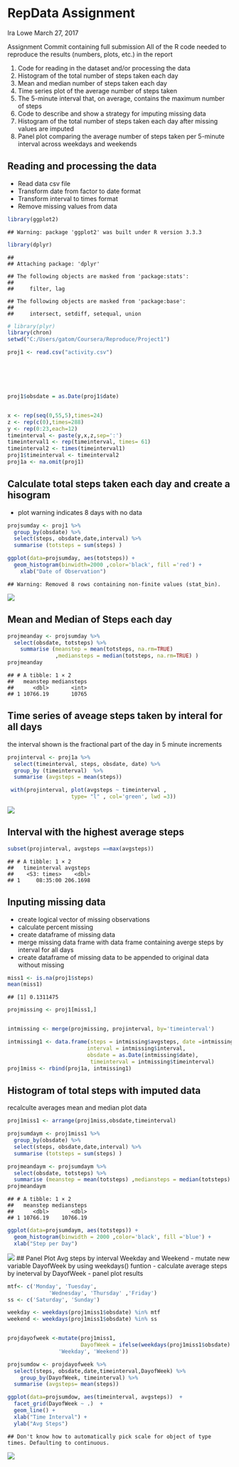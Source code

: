 RepData Assignment
================
Ira Lowe
March 27, 2017

Assignment Commit containing full submission All of the R code needed to reproduce the results (numbers, plots, etc.) in the report

1.  Code for reading in the dataset and/or processing the data
2.  Histogram of the total number of steps taken each day
3.  Mean and median number of steps taken each day
4.  Time series plot of the average number of steps taken
5.  The 5-minute interval that, on average, contains the maximum number of steps
6.  Code to describe and show a strategy for imputing missing data
7.  Histogram of the total number of steps taken each day after missing values are imputed
8.  Panel plot comparing the average number of steps taken per 5-minute interval across weekdays and weekends

Reading and processing the data
-------------------------------

-   Read data csv file
-   Transform date from factor to date format
-   Transform interval to times format
-   Remove missing values from data

``` r
library(ggplot2)
```

    ## Warning: package 'ggplot2' was built under R version 3.3.3

``` r
library(dplyr)
```

    ## 
    ## Attaching package: 'dplyr'

    ## The following objects are masked from 'package:stats':
    ## 
    ##     filter, lag

    ## The following objects are masked from 'package:base':
    ## 
    ##     intersect, setdiff, setequal, union

``` r
# library(plyr)
library(chron)
setwd("C:/Users/gatom/Coursera/Reproduce/Project1")

proj1 <- read.csv("activity.csv")






proj1$obsdate = as.Date(proj1$date)


x <- rep(seq(0,55,5),times=24)
z <- rep(c(0),times=288) 
y <- rep(0:23,each=12) 
timeinterval <- paste(y,x,z,sep=':')
timeinterval1 <- rep(timeinterval, times= 61)
timeinterval2 <- times(timeinterval1)
proj1$timeinterval <- timeinterval2
proj1a <- na.omit(proj1)
```

Calculate total steps taken each day and create a hisogram
----------------------------------------------------------

-   plot warning indicates 8 days with no data

``` r
projsumday <- proj1 %>%
  group_by(obsdate) %>%
  select(steps, obsdate,date,interval) %>%
  summarise (totsteps = sum(steps) )

ggplot(data=projsumday, aes(totsteps)) +
  geom_histogram(binwidth=2000 ,color='black', fill ='red') + 
    xlab("Date of Observation") 
```

    ## Warning: Removed 8 rows containing non-finite values (stat_bin).

![](PA1_template_files/figure-markdown_github/plot1-1.png)

Mean and Median of Steps each day
---------------------------------

``` r
projmeanday <- projsumday %>%
  select(obsdate, totsteps) %>%
    summarise (meanstep = mean(totsteps, na.rm=TRUE)
               ,mediansteps = median(totsteps, na.rm=TRUE) )
projmeanday
```

    ## # A tibble: 1 × 2
    ##   meanstep mediansteps
    ##      <dbl>       <int>
    ## 1 10766.19       10765

Time series of aveage steps taken by interal for all days
---------------------------------------------------------

the interval shown is the fractional part of the day in 5 minute increments

``` r
projinterval <- proj1a %>%
  select(timeinterval, steps, obsdate, date) %>%
  group_by (timeinterval)  %>% 
  summarise (avgsteps = mean(steps))

 with(projinterval, plot(avgsteps ~ timeinterval ,
                    type= "l" , col='green', lwd =3))
```

![](PA1_template_files/figure-markdown_github/plot2-1.png)

Interval with the highest average steps
---------------------------------------

``` r
subset(projinterval, avgsteps ==max(avgsteps))
```

    ## # A tibble: 1 × 2
    ##   timeinterval avgsteps
    ##    <S3: times>    <dbl>
    ## 1     08:35:00 206.1698

Inputing missing data
---------------------

-   create logical vector of missing observations
-   calculate percent missing
-   create dataframe of missing data
-   merge missing data frame with data frame containing averge steps by interval for all days
-   create dataframe of missing data to be appended to original data without missing

``` r
miss1 <- is.na(proj1$steps)
mean(miss1)
```

    ## [1] 0.1311475

``` r
projmissing <- proj1[miss1,]


intmissing <- merge(projmissing, projinterval, by='timeinterval')

intmissing1 <- data.frame(steps = intmissing$avgsteps, date =intmissing$date,
                         interval = intmissing$interval,
                         obsdate = as.Date(intmissing$date),
                          timeinterval = intmissing$timeinterval)                 
proj1miss <- rbind(proj1a, intmissing1)
```

Histogram of total steps with imputed data
------------------------------------------

recalculte averages mean and median plot data

``` r
proj1miss1 <- arrange(proj1miss,obsdate,timeinterval)

projsumdaym <- proj1miss1 %>%
  group_by(obsdate) %>%
  select(steps, obsdate,date,interval) %>%
  summarise (totsteps = sum(steps) )

projmeandaym <- projsumdaym %>%
  select(obsdate, totsteps) %>%
  summarise (meanstep = mean(totsteps) ,mediansteps = median(totsteps) )
projmeandaym
```

    ## # A tibble: 1 × 2
    ##   meanstep mediansteps
    ##      <dbl>       <dbl>
    ## 1 10766.19    10766.19

``` r
ggplot(data=projsumdaym, aes(totsteps)) +
  geom_histogram(binwidth = 2000 ,color='black', fill ='blue') + 
  xlab("Step per Day")  
```

![](PA1_template_files/figure-markdown_github/plot3-1.png) \#\# Panel Plot Avg steps by interval Weekday and Weekend - mutate new variable DayofWeek by using weekdays() funtion - calculate average steps by ineterval by DayofWeek - panel plot results

``` r
mtf<- c('Monday', 'Tuesday',
             'Wednesday', 'Thursday' ,'Friday')
ss <- c('Saturday', 'Sunday')

weekday <- weekdays(proj1miss1$obsdate) %in% mtf
weekend <- weekdays(proj1miss1$obsdate) %in% ss


projdayofweek <-mutate(proj1miss1,
                       DayofWeek = ifelse(weekdays(proj1miss1$obsdate) %in% mtf , 
                'Weekday', 'Weekend'))    

projsumdow <- projdayofweek %>%
  select(steps, obsdate,date,timeinterval,DayofWeek) %>%
    group_by(DayofWeek, timeinterval) %>%
  summarise (avgsteps= mean(steps))

ggplot(data=projsumdow, aes(timeinterval, avgsteps))  +
  facet_grid(DayofWeek ~ .)  +     
  geom_line() +
  xlab("Time Interval") +
  ylab("Avg Steps")
```

    ## Don't know how to automatically pick scale for object of type times. Defaulting to continuous.

![](PA1_template_files/figure-markdown_github/plot4-1.png)
